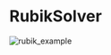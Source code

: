 # RubikSolver




![rubik_example](https://user-images.githubusercontent.com/91280476/158044442-5118841d-a28b-4766-893e-5bc6f7141b85.gif)
